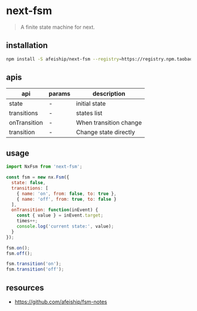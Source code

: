 # next-fsm
> A  finite state machine for next.

## installation
```bash
npm install -S afeiship/next-fsm --registry=https://registry.npm.taobao.org
```

## apis
| api          | params | description            |
| ------------ | ------ | ---------------------- |
| state        | -      | initial state          |
| transitions  | -      | states list            |
| onTransition | -      | When transition change |
| transition   | -      | Change state directly  |

## usage
```js
import NxFsm from 'next-fsm';

const fsm = new nx.Fsm({
  state: false,
  transitions: [
    { name: 'on', from: false, to: true },
    { name: 'off', from: true, to: false }
  ],
  onTransition: function(inEvent) {
    const { value } = inEvent.target;
    times++;
    console.log('current state:', value);
  }
});

fsm.on();
fsm.off();

fsm.transition('on');
fsm.transition('off');
```

## resources
- https://github.com/afeiship/fsm-notes
